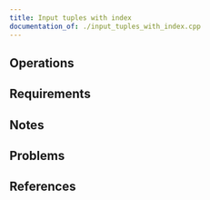 ```yaml
---
title: Input tuples with index
documentation_of: ./input_tuples_with_index.cpp
---
```


## Operations

## Requirements

## Notes

## Problems

## References
